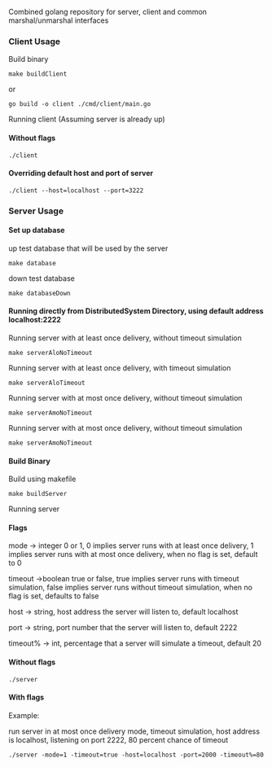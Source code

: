 Combined golang repository for server, client and common marshal/unmarshal interfaces
### Client Usage

Build binary
```
make buildClient
```
or
```
go build -o client ./cmd/client/main.go
```

Running client (Assuming server is already up)
#### Without flags
```
./client
```

#### Overriding default host and port of server
```
./client --host=localhost --port=3222
```

### Server Usage

#### Set up database

up test database that will be used by the server
```
make database
```

down test database
```
make databaseDown
```
#### Running directly from DistributedSystem Directory, using default address localhost:2222

Running server with at least once delivery, without timeout simulation
```
make serverAloNoTimeout
```

Running server with at least once delivery, with timeout simulation
```
make serverAloTimeout
```

Running server with at most once delivery, without timeout simulation
```
make serverAmoNoTimeout
```

Running server with at most once delivery, without timeout simulation
```
make serverAmoNoTimeout
```

#### Build Binary

Build using makefile
```
make buildServer
```
Running server
#### Flags
mode -> integer 0 or 1, 0 implies server runs with at least once delivery, 1 implies server runs with at most once delivery, when no flag is set, default to 0

timeout ->boolean true or false, true implies server runs with timeout simulation, false implies server runs without timeout simulation, when no flag is set, defaults to false

host -> string, host address the server will listen to, default localhost

port -> string, port number that the server will listen to, default 2222

timeout% -> int, percentage that a server will simulate a timeout, default 20

#### Without flags
```
./server
```

#### With flags
Example:

run server in at most once delivery mode, timeout simulation, host address is localhost, listening on port 2222, 80 percent chance of timeout
```
./server -mode=1 -timeout=true -host=localhost -port=2000 -timeout%=80
```




